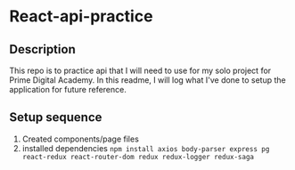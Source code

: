 # React-api-practice

## Description

This repo is to practice api that I will need to use for my solo project for Prime Digital Academy.
In this readme, I will log what I've done to setup the application for future reference.

## Setup sequence

1. Created components/page files
2. installed dependencies
   `npm install axios body-parser express pg react-redux react-router-dom redux redux-logger redux-saga`
